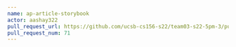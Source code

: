 ```yaml
---
name: ap-article-storybook
actor: aashay322
pull_request_url: https://github.com/ucsb-cs156-s22/team03-s22-5pm-3/pull/71
pull_request_num: 71
---
```

